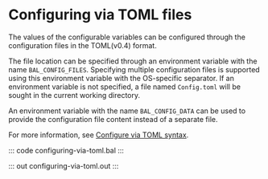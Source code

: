 # Configuring via TOML files

The values of the configurable variables can be configured through the configuration files in the TOML(v0.4) format.

The file location can be specified through an environment variable with the name `BAL_CONFIG_FILES`. Specifying multiple configuration files is supported using this environment variable with the OS-specific separator. If an environment variable is not specified, a file named `Config.toml` will be sought in the current working directory.

An environment variable with the name `BAL_CONFIG_DATA` can be used to provide the configuration file content instead of a separate file.

For more information, see [Configure via TOML syntax](/learn/configure-ballerina-programs/provide-values-to-configurable-variables/provide-via-toml-syntax/).

::: code configuring-via-toml.bal :::

::: out configuring-via-toml.out :::
